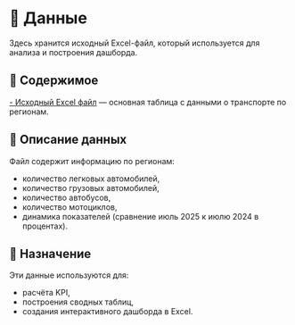 # 📂 Данные

Здесь хранится исходный Excel-файл, который используется для анализа и построения дашборда.

## 📄 Содержимое
[- Исходный Excel файл](./Количество%20автотранспортных%20средств,%20поставленных%20на%20учет%20в%20июле%202025%20года.xlsx) — основная таблица с данными о транспорте по регионам.

## 🔎 Описание данных
Файл содержит информацию по регионам:
- количество легковых автомобилей,
- количество грузовых автомобилей,
- количество автобусов,
- количество мотоциклов,
- динамика показателей (сравнение июль 2025 к июлю 2024 в процентах).

## 🎯 Назначение
Эти данные используются для:
- расчёта KPI,
- построения сводных таблиц,
- создания интерактивного дашборда в Excel.
